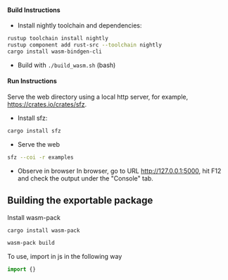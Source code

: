 #### Build Instructions

- Install nightly toolchain and dependencies:
```bash
rustup toolchain install nightly
rustup component add rust-src --toolchain nightly
cargo install wasm-bindgen-cli
```
- Build with `./build_wasm.sh` (bash) 

#### Run Instructions
Serve the web directory using a local http server, for example, https://crates.io/crates/sfz.

- Install sfz:
```bash
cargo install sfz
```

- Serve the web
```bash
sfz --coi -r examples
```

- Observe in browser
In browser, go to URL http://127.0.0.1:5000, hit F12 and check the output
under the "Console" tab.

## Building the exportable package

Install wasm-pack

```bash
cargo install wasm-pack
```

```bash
wasm-pack build
```

To use, import in js in the following way
```js
import {}


```